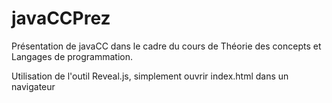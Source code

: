# javaCCPrez

Présentation de javaCC dans le cadre du cours de Théorie des concepts et Langages de programmation.

Utilisation de l'outil Reveal.js, simplement ouvrir index.html dans un navigateur
